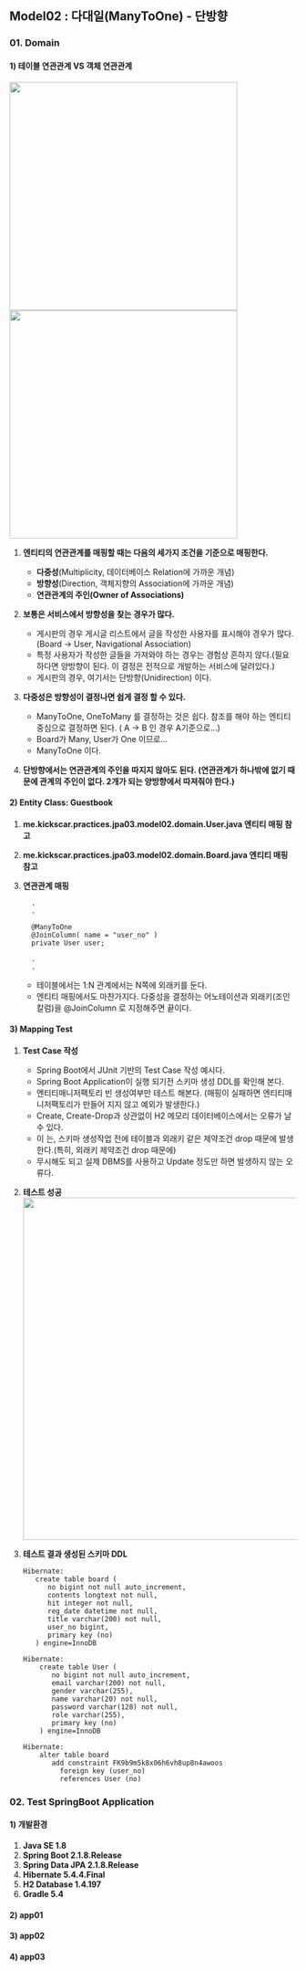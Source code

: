 ## Model02 : 다대일(ManyToOne) - 단방향


### 01. Domain

#### 1) 테이블 연관관계 VS 객체 연관관계

   <img src="http://assets.kickscar.me:8080/markdown/jpa-practices/32001.png" width="400px" />
   <br>
   <img src="http://assets.kickscar.me:8080/markdown/jpa-practices/32002.png" width="400px" />
   <br>
   
   1. __엔티티의 연관관계를 매핑할 때는 다음의 세가지 조건을 기준으로 매핑한다.__
      + **다중성**(Multiplicity, 데이터베이스 Relation에 가까운 개념)  
      + **방향성**(Direction, 객체지향의 Association에 가까운 개념)  
      + **연관관계의 주인(Owner of Associations)**  
   
   2. __보통은 서비스에서 방향성을 찾는 경우가 많다.__
      + 게시판의 경우 게시글 리스트에서 글을 작성한 사용자를 표시해야 경우가 많다. (Board -> User, Navigational Association)  
      + 특정 사용자가 작성한 글들을 가져와야 하는 경우는 경험상 흔하지 않다.(필요하다면 양방향이 된다. 이 결정은 전적으로 개발하는 서비스에 달려있다.)  
      + 게시판의 경우, 여기서는 단방향(Unidirection) 이다.  
   
   3. __다중성은 방향성이 결정나면 쉽게 결정 할 수 있다.__
      + ManyToOne, OneToMany 를 결정하는 것은 쉽다. 참조를 해야 하는 엔티티 중심으로 결정하면 된다. ( A -> B 인 경우 A기준으로...)  
      + Board가 Many, User가 One 이므로...  
      + ManyToOne 이다.  
   
   4. __단방향에서는 연관관계의 주인을 따지지 않아도 된다. (연관관계가 하나밖에 없기 때문에 관계의 주인이 없다. 2개가 되는 양방향에서 따져줘야 한다.)__


#### 2) Entity Class: Guestbook
  1. __me.kickscar.practices.jpa03.model02.domain.User.java 엔티티 매핑 참고__
  2. __me.kickscar.practices.jpa03.model02.domain.Board.java 엔티티 매핑 참고__
  3. __연관관계 매핑__
  
     ```
       .
       .
     
       @ManyToOne
       @JoinColumn( name = "user_no" )
       private User user;
     
       .
       .    
     ```
     + 테이블에서는 1:N 관계에서는 N쪽에 외래키를 둔다.
     + 엔티티 매핑에서도 마찬가지다. 다중성을 결정하는 어노테이션과 외래키(조인칼럼)을 @JoinColumn 로 지정해주면 끝이다.

#### 3) Mapping Test
  1. __Test Case 작성__
     + Spring Boot에서 JUnit 기반의 Test Case 작성 예시다.
     + Spring Boot Application이 실행 되기전 스키마 생성 DDL를 확인해 본다.
     + 엔티티매니저팩토리 빈 생성여부만 테스트 해본다. (매핑이 실패하면 엔티티매니저팩토리가 만들어 지지 않고 예외가 발생한다.)
     + Create, Create-Drop과 상관없이 H2 메모리 데이터베이스에서는 오류가 날 수 있다.
     + 이 는, 스키마 생성작업 전에 테이블과 외래키 같은 제약조건 drop 때문에 발생한다.(특히, 외래키 제약조건 drop 때문에)
     + 무시해도 되고 실제 DBMS를 사용하고 Update 정도만 하면 발생하지 않는 오류다.
  
  2. __테스트 성공__     
    <img src="http://assets.kickscar.me:8080/markdown/jpa-practices/32003.png" width="600px" />
    <br>
 
  3. __테스트 결과 생성된 스키마 DDL__

     ```
     Hibernate: 
        create table board (
           no bigint not null auto_increment,
           contents longtext not null,
           hit integer not null,
           reg_date datetime not null,
           title varchar(200) not null,
           user_no bigint,
           primary key (no)
        ) engine=InnoDB

     Hibernate: 
         create table User (
            no bigint not null auto_increment,
            email varchar(200) not null,
            gender varchar(255),
            name varchar(20) not null,
            password varchar(128) not null,
            role varchar(255),
            primary key (no)
         ) engine=InnoDB

     Hibernate: 
         alter table board 
            add constraint FK9b9m5k8x06h6vh8up8n4awoos 
              foreign key (user_no) 
              references User (no)        
     ```



### 02. Test SpringBoot Application

#### 1) 개발환경
  1. __Java SE 1.8__  
  2. __Spring Boot 2.1.8.Release__   
  3. __Spring Data JPA 2.1.8.Release__   
  4. __Hibernate 5.4.4.Final__  
  5. __H2 Database 1.4.197__  
  6. __Gradle 5.4__   

#### 2) app01

#### 3) app02

#### 4) app03

